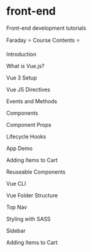 # front-end
Front-end development tutorials

Faraday
⭐️ Course Contents ⭐️

Introduction


What is Vue.js?


Vue 3 Setup


Vue JS Directives


Events and Methods


Components


Component Props


Lifecycle Hooks


App Demo


Adding Items to Cart


Reuseable Components 


Vue CLI


Vue Folder Structure


Top Nav


Styling with SASS


Sidebar


Adding Items to Cart
